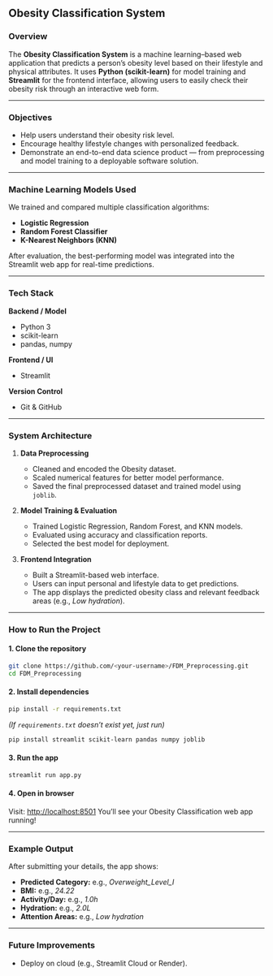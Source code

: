 
##  Obesity Classification System

###  Overview

The **Obesity Classification System** is a machine learning–based web application that predicts a person’s obesity level based on their lifestyle and physical attributes.
It uses **Python (scikit-learn)** for model training and **Streamlit** for the frontend interface, allowing users to easily check their obesity risk through an interactive web form.

---

###  Objectives

* Help users understand their obesity risk level.
* Encourage healthy lifestyle changes with personalized feedback.
* Demonstrate an end-to-end data science product — from preprocessing and model training to a deployable software solution.

---

###  Machine Learning Models Used

We trained and compared multiple classification algorithms:

* **Logistic Regression**
* **Random Forest Classifier**
* **K-Nearest Neighbors (KNN)**

After evaluation, the best-performing model was integrated into the Streamlit web app for real-time predictions.

---

###  Tech Stack

**Backend / Model**

* Python 3
* scikit-learn
* pandas, numpy

**Frontend / UI**

* Streamlit

**Version Control**

* Git & GitHub

---

###  System Architecture

1. **Data Preprocessing**

   * Cleaned and encoded the Obesity dataset.
   * Scaled numerical features for better model performance.
   * Saved the final preprocessed dataset and trained model using `joblib`.

2. **Model Training & Evaluation**

   * Trained Logistic Regression, Random Forest, and KNN models.
   * Evaluated using accuracy and classification reports.
   * Selected the best model for deployment.

3. **Frontend Integration**

   * Built a Streamlit-based web interface.
   * Users can input personal and lifestyle data to get predictions.
   * The app displays the predicted obesity class and relevant feedback areas (e.g., *Low hydration*).


---

###  How to Run the Project

#### 1️. Clone the repository

```bash
git clone https://github.com/<your-username>/FDM_Preprocessing.git
cd FDM_Preprocessing
```

#### 2️. Install dependencies

```bash
pip install -r requirements.txt
```

*(If `requirements.txt` doesn’t exist yet, just run)*

```bash
pip install streamlit scikit-learn pandas numpy joblib
```

#### 3️. Run the app

```bash
streamlit run app.py
```

#### 4️. Open in browser

Visit: [http://localhost:8501](http://localhost:8501)
You’ll see your Obesity Classification web app running!

---

###  Example Output

After submitting your details, the app shows:

* **Predicted Category:** e.g., *Overweight_Level_I*
* **BMI:** e.g., *24.22*
* **Activity/Day:** e.g., *1.0h*
* **Hydration:** e.g., *2.0L*
* **Attention Areas:** e.g., *Low hydration*

---


###  Future Improvements

* Deploy on cloud (e.g., Streamlit Cloud or Render).







